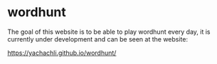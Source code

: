 # wordhunt

The goal of this website is to be able to play wordhunt every day, it is currently under development and can be seen at the website: 

https://yachachli.github.io/wordhunt/
